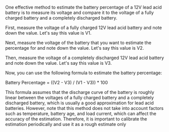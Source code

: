 One effective method to estimate the battery percentage of a 12V lead acid battery is to measure its voltage and compare it to the voltage of a fully charged battery and a completely discharged battery.

First, measure the voltage of a fully charged 12V lead acid battery and note down the value. Let's say this value is V1.

Next, measure the voltage of the battery that you want to estimate the percentage for and note down the value. Let's say this value is V2.

Then, measure the voltage of a completely discharged 12V lead acid battery and note down the value. Let's say this value is V3.

Now, you can use the following formula to estimate the battery percentage:

Battery Percentage = ((V2 - V3) / (V1 - V3)) * 100

This formula assumes that the discharge curve of the battery is roughly linear between the voltages of a fully charged battery and a completely discharged battery, which is usually a good approximation for lead acid batteries. However, note that this method does not take into account factors such as temperature, battery age, and load current, which can affect the accuracy of the estimation. Therefore, it is important to calibrate the estimation periodically and use it as a rough estimate only
